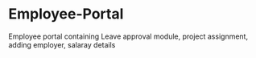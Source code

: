 # Employee-Portal
Employee portal containing Leave approval module, project assignment, adding employer, salaray details
